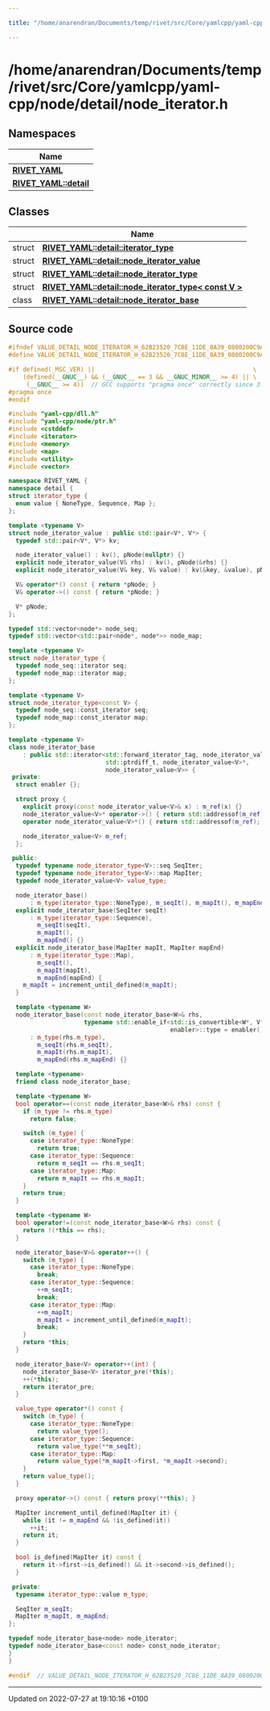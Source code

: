 ```yaml
---

title: "/home/anarendran/Documents/temp/rivet/src/Core/yamlcpp/yaml-cpp/node/detail/node_iterator.h"

---
```


# /home/anarendran/Documents/temp/rivet/src/Core/yamlcpp/yaml-cpp/node/detail/node_iterator.h



## Namespaces

| Name           |
| -------------- |
| **[RIVET_YAML](http://example.org/namespaces/namespacerivet__yaml/)**  |
| **[RIVET_YAML::detail](http://example.org/namespaces/namespacerivet__yaml_1_1detail/)**  |

## Classes

|                | Name           |
| -------------- | -------------- |
| struct | **[RIVET_YAML::detail::iterator_type](http://example.org/classes/structrivet__yaml_1_1detail_1_1iterator__type/)**  |
| struct | **[RIVET_YAML::detail::node_iterator_value](http://example.org/classes/structrivet__yaml_1_1detail_1_1node__iterator__value/)**  |
| struct | **[RIVET_YAML::detail::node_iterator_type](http://example.org/classes/structrivet__yaml_1_1detail_1_1node__iterator__type/)**  |
| struct | **[RIVET_YAML::detail::node_iterator_type< const V >](http://example.org/classes/structrivet__yaml_1_1detail_1_1node__iterator__type_3_01const_01v_01_4/)**  |
| class | **[RIVET_YAML::detail::node_iterator_base](http://example.org/classes/classrivet__yaml_1_1detail_1_1node__iterator__base/)**  |




## Source code

```cpp
#ifndef VALUE_DETAIL_NODE_ITERATOR_H_62B23520_7C8E_11DE_8A39_0800200C9A66
#define VALUE_DETAIL_NODE_ITERATOR_H_62B23520_7C8E_11DE_8A39_0800200C9A66

#if defined(_MSC_VER) ||                                            \
    (defined(__GNUC__) && (__GNUC__ == 3 && __GNUC_MINOR__ >= 4) || \
     (__GNUC__ >= 4))  // GCC supports "pragma once" correctly since 3.4
#pragma once
#endif

#include "yaml-cpp/dll.h"
#include "yaml-cpp/node/ptr.h"
#include <cstddef>
#include <iterator>
#include <memory>
#include <map>
#include <utility>
#include <vector>

namespace RIVET_YAML {
namespace detail {
struct iterator_type {
  enum value { NoneType, Sequence, Map };
};

template <typename V>
struct node_iterator_value : public std::pair<V*, V*> {
  typedef std::pair<V*, V*> kv;

  node_iterator_value() : kv(), pNode(nullptr) {}
  explicit node_iterator_value(V& rhs) : kv(), pNode(&rhs) {}
  explicit node_iterator_value(V& key, V& value) : kv(&key, &value), pNode(nullptr) {}

  V& operator*() const { return *pNode; }
  V& operator->() const { return *pNode; }

  V* pNode;
};

typedef std::vector<node*> node_seq;
typedef std::vector<std::pair<node*, node*>> node_map;

template <typename V>
struct node_iterator_type {
  typedef node_seq::iterator seq;
  typedef node_map::iterator map;
};

template <typename V>
struct node_iterator_type<const V> {
  typedef node_seq::const_iterator seq;
  typedef node_map::const_iterator map;
};

template <typename V>
class node_iterator_base
    : public std::iterator<std::forward_iterator_tag, node_iterator_value<V>,
                           std::ptrdiff_t, node_iterator_value<V>*,
                           node_iterator_value<V>> {
 private:
  struct enabler {};

  struct proxy {
    explicit proxy(const node_iterator_value<V>& x) : m_ref(x) {}
    node_iterator_value<V>* operator->() { return std::addressof(m_ref); }
    operator node_iterator_value<V>*() { return std::addressof(m_ref); }

    node_iterator_value<V> m_ref;
  };

 public:
  typedef typename node_iterator_type<V>::seq SeqIter;
  typedef typename node_iterator_type<V>::map MapIter;
  typedef node_iterator_value<V> value_type;

  node_iterator_base()
      : m_type(iterator_type::NoneType), m_seqIt(), m_mapIt(), m_mapEnd() {}
  explicit node_iterator_base(SeqIter seqIt)
      : m_type(iterator_type::Sequence),
        m_seqIt(seqIt),
        m_mapIt(),
        m_mapEnd() {}
  explicit node_iterator_base(MapIter mapIt, MapIter mapEnd)
      : m_type(iterator_type::Map),
        m_seqIt(),
        m_mapIt(mapIt),
        m_mapEnd(mapEnd) {
    m_mapIt = increment_until_defined(m_mapIt);
  }

  template <typename W>
  node_iterator_base(const node_iterator_base<W>& rhs,
                     typename std::enable_if<std::is_convertible<W*, V*>::value,
                                             enabler>::type = enabler())
      : m_type(rhs.m_type),
        m_seqIt(rhs.m_seqIt),
        m_mapIt(rhs.m_mapIt),
        m_mapEnd(rhs.m_mapEnd) {}

  template <typename>
  friend class node_iterator_base;

  template <typename W>
  bool operator==(const node_iterator_base<W>& rhs) const {
    if (m_type != rhs.m_type)
      return false;

    switch (m_type) {
      case iterator_type::NoneType:
        return true;
      case iterator_type::Sequence:
        return m_seqIt == rhs.m_seqIt;
      case iterator_type::Map:
        return m_mapIt == rhs.m_mapIt;
    }
    return true;
  }

  template <typename W>
  bool operator!=(const node_iterator_base<W>& rhs) const {
    return !(*this == rhs);
  }

  node_iterator_base<V>& operator++() {
    switch (m_type) {
      case iterator_type::NoneType:
        break;
      case iterator_type::Sequence:
        ++m_seqIt;
        break;
      case iterator_type::Map:
        ++m_mapIt;
        m_mapIt = increment_until_defined(m_mapIt);
        break;
    }
    return *this;
  }

  node_iterator_base<V> operator++(int) {
    node_iterator_base<V> iterator_pre(*this);
    ++(*this);
    return iterator_pre;
  }

  value_type operator*() const {
    switch (m_type) {
      case iterator_type::NoneType:
        return value_type();
      case iterator_type::Sequence:
        return value_type(**m_seqIt);
      case iterator_type::Map:
        return value_type(*m_mapIt->first, *m_mapIt->second);
    }
    return value_type();
  }

  proxy operator->() const { return proxy(**this); }

  MapIter increment_until_defined(MapIter it) {
    while (it != m_mapEnd && !is_defined(it))
      ++it;
    return it;
  }

  bool is_defined(MapIter it) const {
    return it->first->is_defined() && it->second->is_defined();
  }

 private:
  typename iterator_type::value m_type;

  SeqIter m_seqIt;
  MapIter m_mapIt, m_mapEnd;
};

typedef node_iterator_base<node> node_iterator;
typedef node_iterator_base<const node> const_node_iterator;
}
}

#endif  // VALUE_DETAIL_NODE_ITERATOR_H_62B23520_7C8E_11DE_8A39_0800200C9A66
```


-------------------------------

Updated on 2022-07-27 at 19:10:16 +0100
